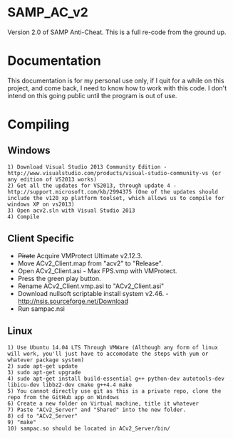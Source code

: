 SAMP_AC_v2
==========
Version 2.0 of SAMP Anti-Cheat. This is a full re-code from the ground up.

Documentation
========== 
This documentation is for my personal use only, if I quit for a while on this project, and come back, I need to know how to work with this code. I don't intend on this going public until the program is out of use.

Compiling
==========

Windows
----------
```
1) Download Visual Studio 2013 Community Edition - http://www.visualstudio.com/products/visual-studio-community-vs (or any edition of VS2013 works)
2) Get all the updates for VS2013, through update 4 - http://support.microsoft.com/kb/2994375 (One of the updates should include the v120_xp platform toolset, which allows us to compile for windows XP on vs2013)
3) Open acv2.sln with Visual Studio 2013
4) Compile
```

Client Specific
----------
* ~~Pirate~~ Acquire VMProtect Ultimate v2.12.3.
* Move ACv2_Client.map from "acv2" to "Release".
* Open ACv2_Client.asi - Max FPS.vmp with VMProtect.
* Press the green play button.
* Rename ACv2_Client.vmp.asi to "ACv2_Client.asi"
* Download nullsoft scriptable install system v2.46. - http://nsis.sourceforge.net/Download
* Run sampac.nsi

Linux
----------
```
1) Use Ubuntu 14.04 LTS Through VMWare (Although any form of linux will work, you'll just have to accomodate the steps with yum or whatever package system)
2) sudo apt-get update
3) sudo apt-get upgrade
4) sudo apt-get install build-essential g++ python-dev autotools-dev libicu-dev libbz2-dev cmake g++4.4 make
5) You cannot directly use git as this is a private repo, clone the repo from the GitHub app on Windows
6) Create a new folder on Virtual machine, title it whatever
7) Paste "ACv2_Server" and "Shared" into the new folder.
8) cd to "ACv2_Server"
9) "make"
10) sampac.so should be located in ACv2_Server/bin/
```
